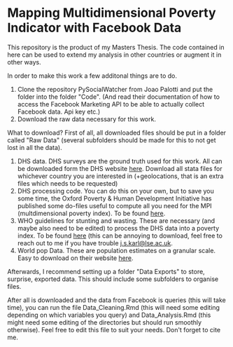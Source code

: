 # Mapping Multidimensional Poverty Indicator with Facebook Data

This repository is the product of my Masters Thesis. The code contained in here can be used to extend my analysis in other countries or augment it in other ways. 

In order to make this work a few additonal things are to do. 

1. Clone the repository PySocialWatcher from Joao Palotti and put the folder into the folder "Code". (And read their documentation of how to access the Facebook Marketing API to be able to actually collect Facebook data. Api key etc.)
2. Download the raw data necessary for this work. 


What to download?
First of all, all downloaded files should be put in a folder called "Raw Data" (several subfolders should be made for this to not get lost in all the data). 

1. DHS data. DHS surveys are the ground truth used for this work. All can be downloaded form the DHS website [here](https://dhsprogram.com/). Download all stata files for whichever country you are interested in (+geolocations, that is an extra files which needs to be requested)
2. DHS processing code. You can do this on your own, but to save you some time, the Oxford Poverty & Human Development Initiative has published some do-files useful to compute all you need for the MPI (multdimensional poverty index). To be found [here](https://ophi.org.uk/multidimensional-poverty-index/data-tables-do-files/). 
3. WHO guidelines for stunting and wasting. These are necessary (and maybe also need to be edited) to process the DHS data into a poverty index. To be found [here](https://www.who.int/tools/child-growth-standards/software) (this can be annoying to download, feel free to reach out to me if you have trouble j.s.karl@lse.ac.uk.
4. World pop Data. These are population estimates on a granular scale. Easy to download on their website [here](https://www.worldpop.org/).

Afterwards, I recommend setting up a folder "Data Exports" to store, surprise, exported data. This should include some subfolders to organise files.

After all is downloaded and the data from Facebook is queries (this will take time), you can run the file Data_Cleaning.Rmd (this will need some editing depending on which variables you query) and Data_Analysis.Rmd (this might need some editing of the directories but should run smoothly otherwise). Feel free to edit this file to suit your needs. Don't forget to cite me. 

